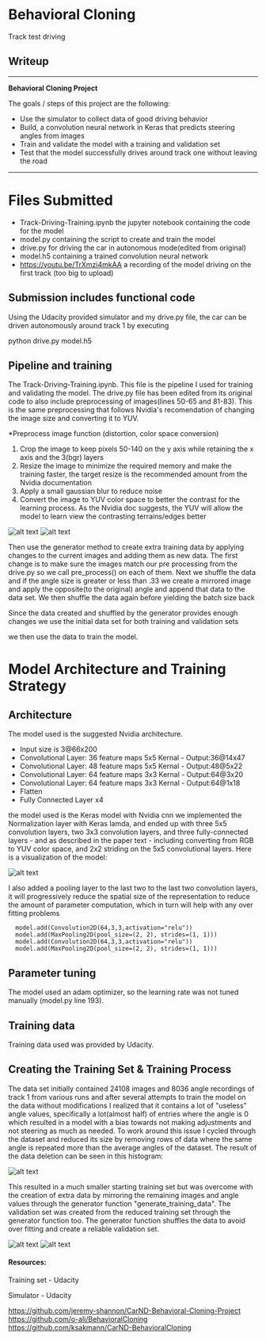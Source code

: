 # **Behavioral Cloning** 
   Track test driving
## Writeup

---

**Behavioral Cloning Project**

The goals / steps of this project are the following:
* Use the simulator to collect data of good driving behavior
* Build, a convolution neural network in Keras that predicts steering angles from images
* Train and validate the model with a training and validation set
* Test that the model successfully drives around track one without leaving the road


[//]: # (Image References)

[image1]: ./NvidiaArch.png "Nvidia Architecture"
[image2]: ./ReducedData.png "Data Histogram"
[image3]: ./center_2018_01_15_20_58_50_532.jpg "training"
[image4]: ./originaldata.png "original data"
[image5]: ./angle.png "greater than0.33"
[image6]: ./angleshuffle.png "angle rotated"
---
# Files Submitted

* Track-Driving-Training.ipynb the jupyter notebook containing the code for the model
* model.py containing the script to create and train the model
* drive.py for driving the car in autonomous mode(edited from original)
* model.h5 containing a trained convolution neural network 
* https://youtu.be/TrXmzi4mkAA a recording of the model driving on the first track (too big to upload)


##  Submission includes functional code
Using the Udacity provided simulator and my drive.py file, the car can be driven autonomously around track 1 by executing 

python drive.py model.h5


##  Pipeline and training

The Track-Driving-Training.ipynb. This file is the pipeline I used for training and validating the model.
The drive.py file has been edited from its original code to also include preprocessing of images(lines 50-65 and 81-83). This is the same preprocessing that follows 
Nvidia's recomendation of changing the image size  and converting it to YUV.

 *Preprocess image function (distortion, color space conversion)

 1. Crop the image to keep pixels 50-140 on the y axis while retaining the x axis and the 3(bgr) layers
 2. Resize the image to minimize the required memory and make the training faster, the target resize is the recommended amount from the Nvidia documentation
 3. Apply a small gaussian blur to reduce noise
 4. Convert the image to YUV color space to better the contrast for the learning process. As the Nvidia doc suggests, the YUV will allow the model to learn view the contrasting terrains/edges better
 
  ![alt text][image4]    ![alt text][image3]
  
  Then use the  generator method to create extra training data by applying changes to the current images and adding them as new data.
  The first change is to make sure the images match our pre processing from the drive.py so we call pre_process() on each of them.
  Next we shuffle the data and if the angle size is greater or less than .33 we create a mirrored image and apply the opposite(to the original) angle and append that data to the data set. We then shuffle the data again before yielding the batch size back
  
  Since the data created  and shuffled by the generator provides enough changes we use the initial data set for both training and validation sets
  
  we then use the data to train the model.
 
# Model Architecture and Training Strategy

##  Architecture

The model used is the suggested Nvidia architecture.
* Input size is 3@66x200
* Convolutional Layer: 36 feature maps 5x5 Kernal - Output:36@14x47
* Convolutional Layer: 48 feature maps 5x5 Kernal - Output:48@5x22
* Convolutional Layer: 64 feature maps 3x3 Kernal - Output:64@3x20
* Convolutional Layer: 64 feature maps 3x3 Kernal - Output:64@1x18
* Flatten
* Fully Connected Layer x4

the model used is the Keras model with Nvidia cnn 
we implemented the Normalization layer with Keras lamda, and ended up with three 5x5 convolution layers, two 3x3 convolution layers, and three fully-connected layers - and as described in the paper text - including converting from RGB to YUV color space, and 2x2 striding on the 5x5 convolutional layers. 
Here is a visualization of the model:

![alt text][image1]

 I also added a pooling layer to the last two to  the last two convolution layers, it will progressively reduce the spatial size of the representation to reduce the amount of parameter computation, which in turn will help with any over fitting problems

      model.add(Convolution2D(64,3,3,activation="relu"))
      model.add(MaxPooling2D(pool_size=(2, 2), strides=(1, 1)))
      model.add(Convolution2D(64,3,3,activation="relu"))
      model.add(MaxPooling2D(pool_size=(2, 2), strides=(1, 1)))

##  Parameter tuning

The model used an adam optimizer, so the learning rate was not tuned manually (model.py line 193).

##  Training data

Training data used was provided by Udacity.



## Creating  the Training Set & Training Process

The data set initially contained 24108 images and 8036 angle recordings of track 1 from various runs and after several attempts to train the model on the data without modifications 
I realized that it contains a lot of "useless" angle values, specifically a lot(almost half) of entries where the angle is 0 which resulted in a model with a bias towards not making adjustments
and not steering as much as needed. To work around this issue I cycled through the dataset and reduced its size by removing rows of data where the same angle is repeated more than the average angles of the dataset.
The result of the data deletion can be seen in this histogram:

![alt text][image2]


This resulted in a much smaller starting training set but was overcome with the creation of extra data by mirroring the remaining images and angle values through the generator function "generate_training_data".
The validation set was created from the reduced training set through the generator function too. The generator function shuffles the data to avoid over fitting and create a reliable validation set.

![alt text][image5]    ![alt text][image6]


#### Resources:
Training set - Udacity

Simulator - Udacity

 https://github.com/jeremy-shannon/CarND-Behavioral-Cloning-Project https://github.com/o-ali/BehavioralCloning https://github.com/ksakmann/CarND-BehavioralCloning
